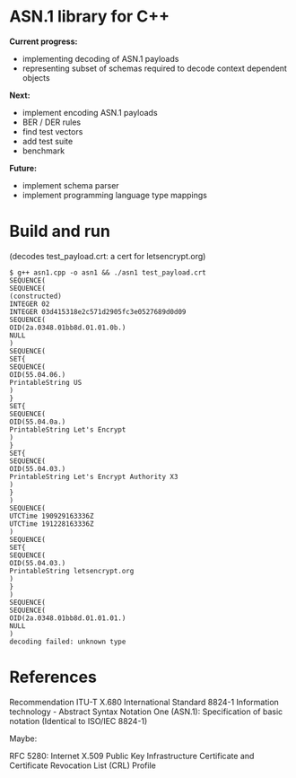 ASN.1 library for C++
=====================

**Current progress:**

- implementing decoding of ASN.1 payloads
- representing subset of schemas required to decode context dependent objects

**Next:**

- implement encoding ASN.1 payloads
- BER / DER rules
- find test vectors
- add test suite
- benchmark


**Future:**

- implement schema parser
- implement programming language type mappings

Build and run
=============

(decodes test_payload.crt: a cert for letsencrypt.org)

```
$ g++ asn1.cpp -o asn1 && ./asn1 test_payload.crt
SEQUENCE(
SEQUENCE(
(constructed)
INTEGER 02
INTEGER 03d415318e2c571d2905fc3e0527689d0d09
SEQUENCE(
OID(2a.0348.01bb8d.01.01.0b.)
NULL
)
SEQUENCE(
SET{
SEQUENCE(
OID(55.04.06.)
PrintableString US
)
}
SET{
SEQUENCE(
OID(55.04.0a.)
PrintableString Let's Encrypt
)
}
SET{
SEQUENCE(
OID(55.04.03.)
PrintableString Let's Encrypt Authority X3
)
}
)
SEQUENCE(
UTCTime 190929163336Z
UTCTime 191228163336Z
)
SEQUENCE(
SET{
SEQUENCE(
OID(55.04.03.)
PrintableString letsencrypt.org
)
}
)
SEQUENCE(
SEQUENCE(
OID(2a.0348.01bb8d.01.01.01.)
NULL
)
decoding failed: unknown type
```

References
==========

Recommendation ITU-T X.680 International Standard 8824-1 Information technology - Abstract Syntax Notation One (ASN.1): Specification of basic notation (Identical to ISO/IEC 8824-1)

Maybe:

RFC 5280: Internet X.509 Public Key Infrastructure Certificate and Certificate Revocation List (CRL) Profile
